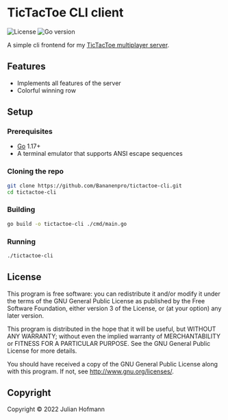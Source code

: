 # TicTacToe CLI client

![License](https://img.shields.io/github/license/Bananenpro/tictactoe-cli)
![Go version](https://img.shields.io/github/go-mod/go-version/Bananenpro/tictactoe-cli)

A simple cli frontend for my [TicTacToe multiplayer server](https://github.com/Bananenpro/tictactoe-backend).

## Features

- Implements all features of the server
- Colorful winning row

## Setup

### Prerequisites

- [Go](https://go.dev/) 1.17+
- A terminal emulator that supports ANSI escape sequences

### Cloning the repo

```sh
git clone https://github.com/Bananenpro/tictactoe-cli.git
cd tictactoe-cli
```

### Building

```sh
go build -o tictactoe-cli ./cmd/main.go
```

### Running

```sh
./tictactoe-cli
```

## License

This program is free software: you can redistribute it and/or modify
it under the terms of the GNU General Public License as published by
the Free Software Foundation, either version 3 of the License, or
(at your option) any later version.

This program is distributed in the hope that it will be useful,
but WITHOUT ANY WARRANTY; without even the implied warranty of
MERCHANTABILITY or FITNESS FOR A PARTICULAR PURPOSE.  See the
GNU General Public License for more details.

You should have received a copy of the GNU General Public License
along with this program.  If not, see <http://www.gnu.org/licenses/>.

## Copyright

Copyright © 2022 Julian Hofmann
